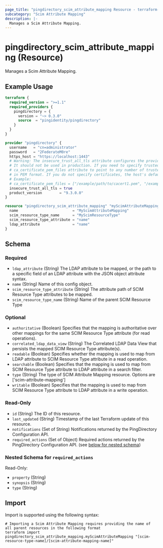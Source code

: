 ```yaml
---
page_title: "pingdirectory_scim_attribute_mapping Resource - terraform-provider-pingdirectory"
subcategory: "Scim Attribute Mapping"
description: |-
  Manages a Scim Attribute Mapping.
---
```


# pingdirectory_scim_attribute_mapping (Resource)

Manages a Scim Attribute Mapping.

## Example Usage

```terraform
terraform {
  required_version = ">=1.1"
  required_providers {
    pingdirectory = {
      version = "~> 0.3.0"
      source  = "pingidentity/pingdirectory"
    }
  }
}

provider "pingdirectory" {
  username   = "cn=administrator"
  password   = "2FederateM0re"
  https_host = "https://localhost:1443"
  # Warning: The insecure_trust_all_tls attribute configures the provider to trust any certificate presented by the PingDirectory server.
  # It should not be used in production. If you need to specify trusted CA certificates, use the
  # ca_certificate_pem_files attribute to point to any number of trusted CA certificate files
  # in PEM format. If you do not specify certificates, the host's default root CA set will be used.
  # Example:
  # ca_certificate_pem_files = ["/example/path/to/cacert1.pem", "/example/path/to/cacert2.pem"]
  insecure_trust_all_tls = true
  product_version        = "9.3.0.0"
}

resource "pingdirectory_scim_attribute_mapping" "myScimAttributeMapping" {
  name                         = "MyScimAttributeMapping"
  scim_resource_type_name      = "MyScimResourceType"
  scim_resource_type_attribute = "name"
  ldap_attribute               = "name"
}
```

<!-- schema generated by tfplugindocs -->
## Schema

### Required

- `ldap_attribute` (String) The LDAP attribute to be mapped, or the path to a specific field of an LDAP attribute with the JSON object attribute syntax.
- `name` (String) Name of this config object.
- `scim_resource_type_attribute` (String) The attribute path of SCIM Resource Type attributes to be mapped.
- `scim_resource_type_name` (String) Name of the parent SCIM Resource Type

### Optional

- `authoritative` (Boolean) Specifies that the mapping is authoritative over other mappings for the same SCIM Resource Type attribute (for read operations).
- `correlated_ldap_data_view` (String) The Correlated LDAP Data View that persists the mapped SCIM Resource Type attribute(s).
- `readable` (Boolean) Specifies whether the mapping is used to map from LDAP attribute to SCIM Resource Type attribute in a read operation.
- `searchable` (Boolean) Specifies that the mapping is used to map from SCIM Resource Type attribute to LDAP attribute in a search filter.
- `type` (String) The type of SCIM Attribute Mapping resource. Options are ['scim-attribute-mapping']
- `writable` (Boolean) Specifies that the mapping is used to map from SCIM Resource Type attribute to LDAP attribute in a write operation.

### Read-Only

- `id` (String) The ID of this resource.
- `last_updated` (String) Timestamp of the last Terraform update of this resource.
- `notifications` (Set of String) Notifications returned by the PingDirectory Configuration API.
- `required_actions` (Set of Object) Required actions returned by the PingDirectory Configuration API. (see [below for nested schema](#nestedatt--required_actions))

<a id="nestedatt--required_actions"></a>
### Nested Schema for `required_actions`

Read-Only:

- `property` (String)
- `synopsis` (String)
- `type` (String)

## Import

Import is supported using the following syntax:

```shell
# Importing a Scim Attribute Mapping requires providing the name of all parent resources in the following format
terraform import pingdirectory_scim_attribute_mapping.myScimAttributeMapping "[scim-resource-type-name]/[scim-attribute-mapping-name]"
```

